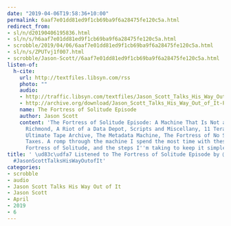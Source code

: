 ```yaml
---
date: "2019-04-06T19:58:36+10:00"
permalink: 6aaf7e01dd81ed9f1cb69ba9f6a28475fe120c5a.html
redirect_from:
- sl/n/d20190406195836.html
- sl/n/s/h6aaf7e01dd81ed9f1cb69ba9f6a28475fe120c5a.html
- scrobble/2019/04/06/6aaf7e01dd81ed9f1cb69ba9f6a28475fe120c5a.html
- sl/n/s/ZPUTvj1f007.html
- scrobble/Jason-Scott//6aaf7e01dd81ed9f1cb69ba9f6a28475fe120c5a.html
listen-of:
  h-cite:
    url: http://textfiles.libsyn.com/rss
    photo: ""
    audio:
    - http://traffic.libsyn.com/textfiles/Jason_Scott_Talks_His_Way_Out_of_It_-_Episode_61.mp3?dest-id=574323
    - http://archive.org/download/Jason_Scott_Talks_His_Way_Out_of_It-Podcast-by-Jason_Scott/The_Fortress_of_Solitude_Episode.mp3
    name: The Fortress of Solitude Episode
    author: Jason Scott
    content: 'The Fortress of Solitude Episode: A Machine That Is Not a Machine in
      Richmond, A Riot of a Data Depot, Scripts and Miscellany, 11 Terabytes, The
      Ultimate Tape Archive, The Metadata Machine, The Fortress of No Solitude. Also:
      Taxes. A romp through the machine I spend the most time with these days, the
      Fortress of Solitude, and the steps I''m taking to keep it simple and empty.'
title: ' \ud83c\udfa7 Listened to The Fortress of Solitude Episode by @textfiles From
  #JasonScottTalksHisWayOutofIt'
categories:
- scrobble
- audio
- Jason Scott Talks His Way Out of It
- Jason Scott
- April
- 2019
- 6
---
```

